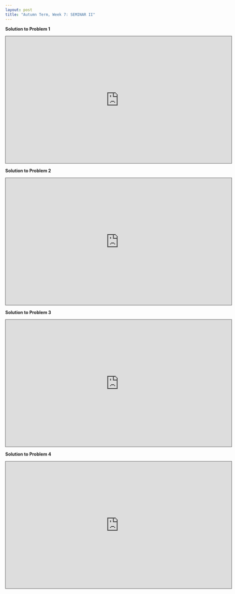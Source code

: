 ```yaml
---
layout: post
title: "Autumn Term, Week 7: SEMINAR II"
---
```






**Solution to Problem 1**
<p><iframe src="https://york.cloud.panopto.eu/Panopto/Pages/Embed.aspx?id=35c2605c-32dd-4f29-ac66-add8016c0d94&autoplay=false&offerviewer=true&showtitle=false&showbrand=false&captions=false&interactivity=all" height="405" width="720" style="border: 1px solid #464646;" allowfullscreen allow="autoplay"></iframe></p>



**Solution to Problem 2**

<p><iframe src="https://york.cloud.panopto.eu/Panopto/Pages/Embed.aspx?id=652df68e-f201-4056-bc85-add80171b945&autoplay=false&offerviewer=true&showtitle=false&showbrand=false&captions=false&interactivity=all" height="405" width="720" style="border: 1px solid #464646;" allowfullscreen allow="autoplay"></iframe></p>


**Solution to Problem 3**

<p><iframe src="https://york.cloud.panopto.eu/Panopto/Pages/Embed.aspx?id=252088cb-0d65-4849-aee4-add801749b93&autoplay=false&offerviewer=true&showtitle=false&showbrand=false&captions=false&interactivity=all" height="405" width="720" style="border: 1px solid #464646;" allowfullscreen allow="autoplay"></iframe></p>

**Solution to Problem 4**

<p><iframe src="https://york.cloud.panopto.eu/Panopto/Pages/Embed.aspx?id=94775783-12e3-43bf-98a4-add8017a4588&autoplay=false&offerviewer=true&showtitle=false&showbrand=false&captions=false&interactivity=all" height="405" width="720" style="border: 1px solid #464646;" allowfullscreen allow="autoplay"></iframe></p>